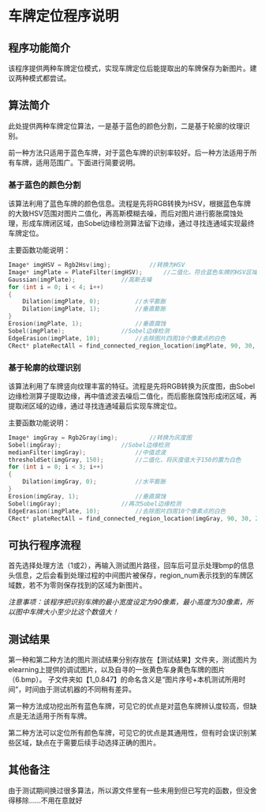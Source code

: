 车牌定位程序说明
===

## 程序功能简介
该程序提供两种车牌定位模式，实现车牌定位后能提取出的车牌保存为新图片。建议两种模式都尝试。


## 算法简介
此处提供两种车牌定位算法，一是基于蓝色的颜色分割，二是基于轮廓的纹理识别。

前一种方法只适用于蓝色车牌，对于蓝色车牌的识别率较好。后一种方法适用于所有车牌，适用范围广。下面进行简要说明。

### 基于蓝色的颜色分割
该算法利用了蓝色车牌的颜色信息。流程是先将RGB转换为HSV，根据蓝色车牌的大致HSV范围对图片二值化，再高斯模糊去噪，而后对图片进行膨胀腐蚀处理，形成车牌闭区域，由Sobel边缘检测算法留下边缘，通过寻找连通域实现最终车牌定位。

主要函数功能说明：
```cpp
Image* imgHSV = Rgb2Hsv(img);			//转换为HSV
Image* imgPlate = PlateFilter(imgHSV);		//二值化，符合蓝色车牌的HSV区域置为白色
Gaussian(imgPlate);				//高斯去噪
for (int i = 0; i < 4; i++)
{
	Dilation(imgPlate, 0);			//水平膨胀
	Dilation(imgPlate, 1);			//垂直膨胀
}
Erosion(imgPlate, 1);				//垂直腐蚀
Sobel(imgPlate);				//Sobel边缘检测
EdgeErasion(imgPlate, 10);			//去除图片四周10个像素点的白色
CRect* plateRectAll = find_connected_region_location(imgPlate, 90, 30, 2.3, 3.7);		//寻找符合车牌宽高比的连通域位置
```
### 基于轮廓的纹理识别
该算法利用了车牌竖向纹理丰富的特征。流程是先将RGB转换为灰度图，由Sobel边缘检测算子提取边缘，再中值滤波去噪后二值化，而后膨胀腐蚀形成闭区域，再提取闭区域的边缘，通过寻找连通域最后实现车牌定位。

主要函数功能说明：
```cpp
Image* imgGray = Rgb2Gray(img);			//转换为灰度图
Sobel(imgGray);					//Sobel边缘检测
medianFilter(imgGray);				//中值滤波
thresholdSet(imgGray, 150);			//二值化，将灰度值大于150的置为白色
for (int i = 0; i < 3; i++)
{
	Dilation(imgGray, 0);			//水平膨胀
}
Erosion(imgGray, 1);				//垂直腐蚀
Sobel(imgGray);					//再次Sobel边缘检测
EdgeErasion(imgPlate, 10);			//去除图片四周10个像素点的白色
CRect* plateRectAll = find_connected_region_location(imgGray, 90, 30, 2.3, 3.7);    //寻找符合车牌宽高比的连通域位置
```

## 可执行程序流程
首先选择处理方法（1或2），再输入测试图片路径，回车后可显示处理bmp的信息头信息，之后会看到处理过程的中间图片被保存，region_num表示找到的车牌区域数，若不为零则保存找到的区域为新图片。

<i>注意事项：该程序把识别车牌的最小宽度设定为90像素，最小高度为30像素，所以图中车牌大小至少比这个数值大！</i>

## 测试结果
第一种和第二种方法的图片测试结果分别存放在【测试结果】文件夹，测试图片为elearning上提供的调试图片，以及自寻的一张黄色车身黄色车牌的图片（6.bmp）。
子文件夹如【1_0.847】的命名含义是“图片序号+本机测试所用时间”，时间由于测试机器的不同稍有差异。

第一种方法成功挖出所有蓝色车牌，可见它的优点是对蓝色车牌辨认度较高，但缺点是无法适用于所有车牌。

第二种方法可以定位所有颜色车牌，可见它的优点是其通用性，但有时会误识别某些区域，缺点在于需要后续手动选择正确的图片。


## 其他备注
由于测试期间换过很多算法，所以源文件里有一些未用到但已写完的函数，但没舍得移除……不用在意就好
